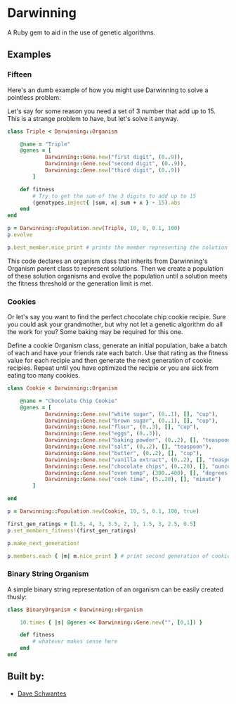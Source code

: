 Darwinning
==========
A Ruby gem to aid in the use of genetic algorithms.

Examples
--------

### Fifteen

Here's an dumb example of how you might use Darwinning to solve a pointless problem:

Let's say for some reason you need a set of 3 number that add up to 15.  This is a strange problem to have, but let's solve it anyway.

```ruby
class Triple < Darwinning::Organism

	@name = "Triple"
	@genes = [
			Darwinning::Gene.new("first digit", (0..9)),
			Darwinning::Gene.new("second digit", (0..9)),
			Darwinning::Gene.new("third digit", (0..9))
		]

	def fitness
		# Try to get the sum of the 3 digits to add up to 15
		(genotypes.inject{ |sum, x| sum + x } - 15).abs
	end
end 

p = Darwinning::Population.new(Triple, 10, 0, 0.1, 100)
p.evolve

p.best_member.nice_print # prints the member representing the solution
```

This code declares an organism class that inherits from Darwinning's Organism parent class to represent solutions.  Then we create a population of these solution organisms and evolve the population until a solution meets the fitness threshold or the generation limit is met.

### Cookies

Or let's say you want to find the perfect chocolate chip cookie recipie.  Sure you could ask your grandmother, but why not let a genetic algorithm do all the work for you?  Some baking may be required for this one.

Define a cookie Organism class, generate an initial population, bake a batch of each and have your friends rate each batch.  Use that rating as the fitness value for each recipie and then generate the next generation of cookie recipies.  Repeat until you have optimized the recipie or you are sick from eating too many cookies.

```ruby
class Cookie < Darwinning::Organism

	@name = "Chocolate Chip Cookie"
	@genes = [
			Darwinning::Gene.new("white sugar", (0..1), [], "cup"),
			Darwinning::Gene.new("brown sugar", (0..1), [], "cup"),
			Darwinning::Gene.new("flour", (0..3), [], "cup"),
			Darwinning::Gene.new("eggs", (0..3)),
			Darwinning::Gene.new("baking powder", (0..2), [], "teaspoon"),
			Darwinning::Gene.new("salt", (0..2), [], "teaspoon"),
			Darwinning::Gene.new("butter", (0..2), [], "cup"),
			Darwinning::Gene.new("vanilla extract", (0..2), [], "teaspoon"),
			Darwinning::Gene.new("chocolate chips", (0..20), [], "ounce"),
			Darwinning::Gene.new("oven temp", (300..400), [], "degrees F"),
			Darwinning::Gene.new("cook time", (5..20), [], "minute")
		]

end

p = Darwinning::Population.new(Cookie, 10, 5, 0.1, 100, true)

first_gen_ratings = [1.5, 4, 3, 3.5, 2, 1, 1.5, 3, 2.5, 0.5]
p.set_members_fitness!(first_gen_ratings)

p.make_next_generation!

p.members.each { |m| m.nice_print } # print second generation of cookie recipies
```

### Binary String Organism

A simple binary string representation of an organism can be easily created thusly:

```ruby
class BinaryOrganism < Darwinning::Organism

	10.times { |s| @genes << Darwinning::Gene.new("", [0,1]) }

	def fitness
		# whatever makes sense here
	end  
end
```

## Built by:
* [Dave Schwantes](https://github.com/dorkrawk "dorkrawk")